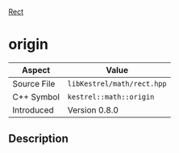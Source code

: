 [Rect](index)
# origin
| Aspect | Value |
| --- | --- |
| Source File | `libKestrel/math/rect.hpp` |
| C++ Symbol | `kestrel::math::origin` |
| Introduced | Version 0.8.0 |
## Description

